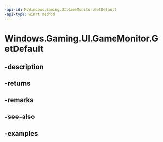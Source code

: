 ```yaml
---
-api-id: M:Windows.Gaming.UI.GameMonitor.GetDefault
-api-type: winrt method
---
```


<!-- Method syntax.
public GameMonitor GameMonitor.GetDefault()
-->

# Windows.Gaming.UI.GameMonitor.GetDefault

## -description

## -returns

## -remarks

## -see-also

## -examples

